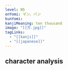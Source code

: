 ```yaml
---
level: N5
onYomi: マン、バン
kunYomi:
kanjiMeaning: ten thousand
image: "[[万.jpg]]"
tagLinks:
  - "[[kanji]]"
  - "[[japanese]]"
---
```

## character analysis